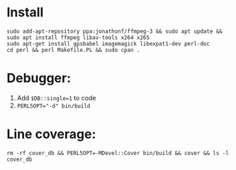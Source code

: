 # Install

```
sudo add-apt-repository ppa:jonathonf/ffmpeg-3 && sudo apt update && sudo apt install ffmpeg libav-tools x264 x265
sudo apt-get install gpsbabel imagemagick libexpat1-dev perl-doc
cd perl && perl Makefile.PL && sudo cpan .
```

# Debugger:

1. Add `$DB::single=1` to code
2. `PERL5OPT="-d" bin/build`

# Line coverage:

`rm -rf cover_db && PERL5OPT=-MDevel::Cover bin/build && cover && ls -l cover_db`
